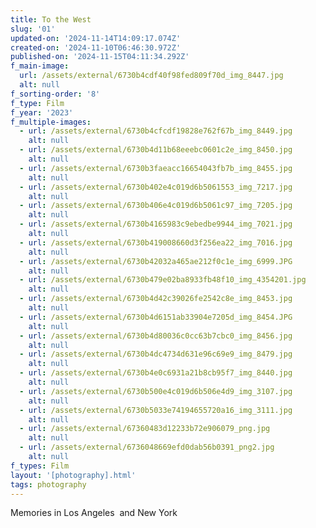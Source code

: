 ```yaml
---
title: To the West
slug: '01'
updated-on: '2024-11-14T14:09:17.074Z'
created-on: '2024-11-10T06:46:30.972Z'
published-on: '2024-11-15T04:11:34.292Z'
f_main-image:
  url: /assets/external/6730b4cdf40f98fed809f70d_img_8447.jpg
  alt: null
f_sorting-order: '8'
f_type: Film
f_year: '2023'
f_multiple-images:
  - url: /assets/external/6730b4cfcdf19828e762f67b_img_8449.jpg
    alt: null
  - url: /assets/external/6730b4d11b68eeebc0601c2e_img_8450.jpg
    alt: null
  - url: /assets/external/6730b3faeacc16654043fb7b_img_8455.jpg
    alt: null
  - url: /assets/external/6730b402e4c019d6b5061553_img_7217.jpg
    alt: null
  - url: /assets/external/6730b406e4c019d6b5061c97_img_7205.jpg
    alt: null
  - url: /assets/external/6730b4165983c9ebedbe9944_img_7021.jpg
    alt: null
  - url: /assets/external/6730b419008660d3f256ea22_img_7016.jpg
    alt: null
  - url: /assets/external/6730b42032a465ae212f0c1e_img_6999.JPG
    alt: null
  - url: /assets/external/6730b479e02ba8933fb48f10_img_4354201.jpg
    alt: null
  - url: /assets/external/6730b4d42c39026fe2542c8e_img_8453.jpg
    alt: null
  - url: /assets/external/6730b4d6151ab33904e7205d_img_8454.JPG
    alt: null
  - url: /assets/external/6730b4d80036c0cc63b7cbc0_img_8456.jpg
    alt: null
  - url: /assets/external/6730b4dc4734d631e96c69e9_img_8479.jpg
    alt: null
  - url: /assets/external/6730b4e0c6931a21b8cb95f7_img_8440.jpg
    alt: null
  - url: /assets/external/6730b500e4c019d6b506e4d9_img_3107.jpg
    alt: null
  - url: /assets/external/6730b5033e74194655720a16_img_3111.jpg
    alt: null
  - url: /assets/external/67360483d12233b72e906079_png.jpg
    alt: null
  - url: /assets/external/6736048669efd0dab56b0391_png2.jpg
    alt: null
f_types: Film
layout: '[photography].html'
tags: photography
---
```


Memories in Los Angeles  and New York

‍
